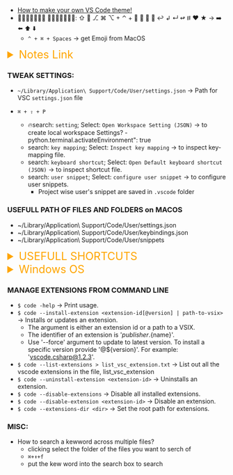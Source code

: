 -   [How to make your own VS Code theme!](https://www.youtube.com/watch?v=pGzssFNtWXw)
-   𝐔𝐬𝐞𝐟𝐮𝐥𝐥 𝑺𝒚𝒎𝒃𝒐𝒍𝒔: ⇧ ⮐ ⎇ ⌘ ⌥ + ⌃ + ⤶  ⤶ ⬋ ↩︎ ↲ ↵ ↫ ⭿ ♥ ★ → ➡️ ⬅️ ⬆︎ ⬇️
    -   `^ + ⌘ + Spaces` → get Emoji from MacOS

<details>
<summary style="font-size:25px;color:Orange;text-align:left">Notes Link</summary>

-   [RemoteDev: Develop from anywhere with Visual Studio Code](https://www.youtube.com/watch?v=CYObXaSjj78)
</details>

### TWEAK SETTINGS:

-   `~/Library/Application\ Support/Code/User/settings.json` → Path for VSC `settings.json` file

-   `⌘ + ⇧ + P`
    -   🔥search: `setting`; Select: `Open Workspace Setting (JSON)` → to create local workspace Settings? - python.terminal.activateEnvironment": true
    -   search: `key mapping`; Select: `Inspect key mapping` → to inspect key-mapping file.
    -   search: `keyboard shortcut`; Select: `Open Default keyboard shortcut (JSON)` → to inspect shortcut file.
    -   search: `user snippet`; Select: `configure user snippet` → to configure user snippets.
        -   Project wise user's snippet are saved in `.vscode` folder

### USEFULL PATH OF FILES AND FOLDERS on MACOS

-   ~/Library/Application\ Support/Code/User/settings.json
-   ~/Library/Application\ Support/Code/User/keybindings.json
-   ~/Library/Application\ Support/Code/User/snippets

<details>
<summary style="font-size:25px;color:Orange;text-align:left">USEFULL SHORTCUTS</summary>

#### How to find differences between two files?

#### Shortcuts

-   `⌘ + ⇧ + f` → Search a patteren in multiple files.
-   🔥 `⌥ + z` → Toggle Wrap/Unwrap word of integrated terminal.
-   `⌘ + ⇧ + k` → Delete the line of code at the cursor.
-   `⌘ + x` → Cut the line of code at the cursor to paste somewhere else.
-   🔥 `⌘ + k + 0` → Fold code at the base indentation lavel
-   `⌥ + ⌘ + ]` → Fold code in the editor
-   `⌘ + k + j` → Unold code.
-   `⌘ + ⇧ + e` → Toggle between file explorer and editor.
-   `⌘ + ↓` → Collapse/Expend the folder in the file explorer
-   `→` → Expend the folder in the file explorer
-   `←` → Collapse the folder in the file explorer
-   `^ + Enter` → Open focused file from file explorer.
-   `fn + ^ + f5` → Run script
-   `⌘ + ,` → Setting
-   `⌘ + ⇧ + P` → Open command palette
-   `⌘ + ⇧ + P <file util>` → Open command palette
-   `⌘ + b` → Toggle side bar
-   `⌘ + ⇧ + e` → Jump between Editor and Explorer
-   `⌘ + ⇧ + x` → Search for Extentions
-   `⌘ + ,` → Open the default settings json-file for VSCode.
-   `⌘ + j` → Togle between integrated terminal and Editor.
-   `⌘ + k + r` → OPEN KEYBOARD SHORTCUTS Reference.
-   `⌘ + k + s` → Open shortcuts-binding.
-   `⌘ + k + t` → Toggle between themes.
-   `⌘ + k + m` → Options to choose among various keymaps.
-   `⌘ + ⇧ + O` → Allow open various symbol
-   To get Emoji (🏠)
    -   `⌘ + ⇧ + P` → Search: 'insert unicode'; Select: Desired Emoji: Press `⮐`
    -   `^ + ⌘ + Spaces` → Open Emoji
-   Open Default Keybinding (JSON) file:
    -   `⌘ + ⇧ + P` -> type 'Default Keybinding' ↦ ⮐
-   Transform to lowercase, UPPERCASE and titlecase selected text.
    -   `⌘ + ⇧ + P`; Select: 'transform to UPPERCASE/lowercase/titlecase' ↦ ⮐
-   Transform indentation to Spaces.
    -   `⌘ + ⇧ + P` ↦ type 'ndentationToSpaces' ↦ ⮐
-   Transform indentation to Tab. - `⌘+⇧+P` type 'indentationToTabs' ↦ ⮐
</details>

<details>
<summary style="font-size:25px;color:Orange;text-align:left">Windows OS</summary>
    
- Keyboard Shortcut (`^ + k + s`):
    - Search: `View: Open Next/Previous Editor`; Set: `⌃ + ⎇ + ➡️` / `⌃ + ⎇ + ⬅️`.
    - Search: `cursorTop/cursorBottom`; Set: `⌃ + ⬆︎` / `⌃ + ⬇️`.
    - Search: `cursorTopSelect/cursorBottomSelect`; Set: `⌃ + ⇧ + ⬆︎` / `⌃ + ⇧ + ⬇️`.
    - Search: `cursorHomeSelect/cursorEndSelect`; Set: `⌃ + ⇧ + ⬅️` / `⌃ + ⇧ + ➡️`.
    - 
</details>

### MANAGE EXTENSIONS FROM COMMAND LINE

-   `$ code -help` → Print usage.
-   `$ code --install-extension <extension-id[@version] | path-to-vsix>` → Installs or updates an extension.
    -   The argument is either an extension id or a path to a VSIX.
    -   The identifier of an extension is '${publisher}.${name}'.
    -   Use '--force' argument to update to latest version. To install a specific version provide '@${version}'. For example: 'vscode.csharp@1.2.3'.
-   `$ code --list-extensions > list_vsc_extension.txt` → List out all the vscode extensions in the file, list_vsc_extension
-   `$ code --uninstall-extension <extension-id>` → Uninstalls an extension.
-   `$ code --disable-extensions` → Disable all installed extensions.
-   `$ code --disable-extension <extension-id>` → Disable an extension.
-   `$ code --extensions-dir <dir>` → Set the root path for extensions.

### MISC:

-   How to search a kewword across multiple files?
    -   clicking select the folder of the files you want to serch of
    -   `⌘+⬆︎+f`
    -   put the kew word into the search box to search
